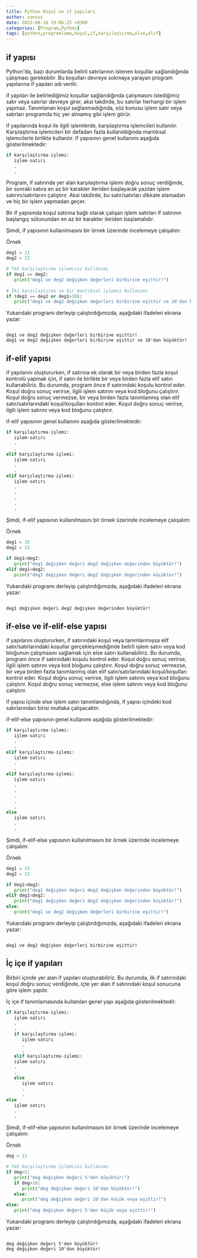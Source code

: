 ```yaml
---
title: Python Koşul ve if yapıları
author: sonsuz
date: 2023-08-18 19:06:25 +0300
categories: [Program,Python]
tags: [python,programlama,koşul,if,karşılaştırma,else,elif]
---
```


## if yapısı

Python'da, bazı durumlarda belirli satırlarının istenen koşullar sağlandığında çalışması gerekebilir. Bu koşulları devreye sokmaya yarayan program yapılarına if yapıları adı verilir.

if yapıları ile belirlediğimiz koşullar sağlandığında çalışmasını istediğimiz satır veya satırlar devreye girer, aksi takdirde, bu satırlar herhangi bir işlem yapmaz. Tanımlanan koşul sağlanmadığında, söz konusu işlem satır veya satırları programda hiç yer almamış gibi işlem görür.

if yapılarında koşul ile ilgili işlemlerde, karşılaştırma işlemcileri kullanılır. Karşılaştırma işlemcileri bir defadan fazla kullanıldığında mantıksal işlemcilerle birlikte kullanılır. if yapısının genel kullanımı aşağıda gösterilmektedir:

```py
if karşılaştırma-işlemi:
   işlem-satırı
   .
   .


```

Program, if satırında yer alan karşılaştırma işlemi doğru sonuç verdiğinde, bir sonraki satıra en az bir karakter ileriden başlayarak yazılan işlem satırını/satırlarını çalıştırır. Aksi takdirde, bu satır/satırları dikkate alamadan ve hiç bir işlem yapmadan geçer.

Bir if yapısında koşul satırına bağlı olarak çalışan işlem satırları if satırının başlangıç sütunundan en az bir karakter ileriden başlamalıdır.

Şimdi, if yapısının kullanılmasını bir örnek üzerinde incelemeye çalışalım:

Örnek

```py
deg1 = 21
deg2 = 21

# Tek karşılaştırma işlemcisi kullanımı
if deg1 == deg2:
   print("deg1 ve deg2 değişken değerleri birbirine eşittir!")
   
# İki karşılaştırma ve bir mantıksal işlemci kullanımı   
if (deg1 == deg2 or deg1>10):
   print("deg1 ve deg2 değişken değerleri birbirine eşittir ve 10'dan büyüktür!")   


```

Yukarıdaki programı derleyip çalıştırdığımızda, aşağıdaki ifadeleri ekrana yazar:

```

deg1 ve deg2 değişken değerleri birbirine eşittir!
deg1 ve deg2 değişken değerleri birbirine eşittir ve 10'dan büyüktür!

```

## if-elif yapısı

if yapılarını oluştururken, if satırına ek olarak bir veya birden fazla koşul kontrolü yapmak için, if satırı ile birlikte bir veya birden fazla elif satırı kullanabiliriz. Bu durumda, program önce if satırındaki koşulu kontrol eder. Koşul doğru sonuç verirse, ilgili işlem satırını veya kod bloğunu çalıştırır. Koşul doğru sonuç vermezse, bir veya birden fazla tanımlanmış olan elif satır/satırlarındaki koşul/koşulları kontrol eder. Koşul doğru sonuç verirse, ilgili işlem satırını veya kod bloğunu çalıştırır.

if-elif yapısının genel kullanımı aşağıda gösterilmektedir:

```py
if karşılaştırma-işlemi:
   işlem-satırı
   .
   .
elif karşılaştırma-işlemi:
   işlem-satırı
   .
   .
elif karşılaştırma-işlemi:
   işlem-satırı
   .
   .
   .
   .
   .


```

Şimdi, if-elif yapısının kullanılmasını bir örnek üzerinde incelemeye çalışalım:

Örnek

```py
deg1 = 35
deg2 = 21

if deg1>deg2:
   print("deg1 değişken değeri deg2 değişken değerinden büyüktür!")
elif deg1<deg2:
   print("deg1 değişken değeri deg2 değişken değerinden küçüktür!")


```

Yukarıdaki programı derleyip çalıştırdığımızda, aşağıdaki ifadeleri ekrana yazar:

```

deg1 değişken değeri deg2 değişken değerinden büyüktür!

```

## if-else ve if-elif-else yapısı

if yapılarını oluştururken, if satırındaki koşul veya tanımlanmışsa elif satır/satırlarındaki koşullar gerçekleşmediğinde belirli işlem satırı veya kod bloğunun çalışmasını sağlamak için else satırı kullanabiliriz. Bu durumda, program önce if satırındaki koşulu kontrol eder. Koşul doğru sonuç verirse, ilgili işlem satırını veya kod bloğunu çalıştırır. Koşul doğru sonuç vermezse, bir veya birden fazla tanımlanmış olan elif satır/satırlarındaki koşul/koşulları kontrol eder. Koşul doğru sonuç verirse, ilgili işlem satırını veya kod bloğunu çalıştırır. Koşul doğru sonuç vermezse, else işlem satırını veya kod bloğunu çalıştırır.

if yapısı içinde else işlem satırı tanımlandığında, if yapısı içindeki kod satırlarından birisi mutlaka çalışacaktır.

if-elif-else yapısının genel kullanımı aşağıda gösterilmektedir:

```py
if karşılaştırma-işlemi:
   işlem-satırı
   .
   .
elif karşılaştırma-işlemi:
   işlem-satırı
   .
   .
elif karşılaştırma-işlemi:
   işlem-satırı
   .
   .
   .
   .
   .
else
   işlem satırı
   .
   .   


```

Şimdi, if-elif-else yapısının kullanılmasını bir örnek üzerinde incelemeye çalışalım:

Örnek

```py
deg1 = 21
deg2 = 21

if deg1>deg2:
   print("deg1 değişken değeri deg2 değişken değerinden büyüktür!")
elif deg1<deg2:
   print("deg1 değişken değeri deg2 değişken değerinden küçüktür!")
else:
   print("deg1 ve deg2 değişken değerleri birbirine eşittir!")


```

Yukarıdaki programı derleyip çalıştırdığımızda, aşağıdaki ifadeleri ekrana yazar:

```

deg1 ve deg2 değişken değerleri birbirine eşittir!

```

## İç içe if yapıları

Birbiri içinde yer alan if yapıları oluşturabiliriz. Bu durumda, ilk if satırındaki koşul doğru sonuç verdiğinde, içte yer alan if satırındaki koşul sonucuna göre işlem yapılır. 

İç içe if tanımlamasında kullanılan genel yapı aşağıda gösterilmektedir:

```py
if karşılaştırma-işlemi:
   işlem-satırı
   .
   .
   if karşılaştırma-işlemi:
      işlem-satırı
      .
      .
   elif karşılaştırma-işlemi:
   işlem-satırı
   .
   .
   else
      işlem satırı
      .
      .      
else
   işlem satırı
   .
   .   


```

Şimdi, if-elif-else yapısının kullanılmasını bir örnek üzerinde incelemeye çalışalım:

Örnek

```py
deg = 21

# Tek karşılaştırma işlemcisi kullanımı
if deg>5:
   print("deg değişken değeri 5'den büyüktür!")
   if deg>10:
      print("deg değişken değeri 10'dan büyüktür!")
   else:
      print("deg değişken değeri 10'dan küçük veya eşittir!")	  
else:
   print("deg değişken değeri 5'den küçük veya eşittir!")	  


```

Yukarıdaki programı derleyip çalıştırdığımızda, aşağıdaki ifadeleri ekrana yazar:

```

deg değişken değeri 5'den büyüktür!
deg değişken değeri 10'dan büyüktür!

```
